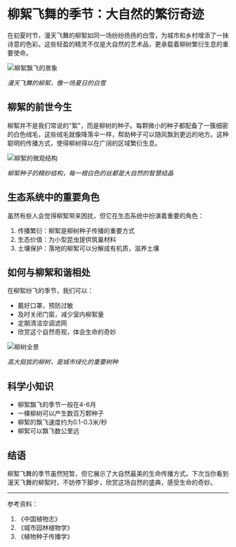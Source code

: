 # 柳絮飞舞的季节：大自然的繁衍奇迹

在初夏时节，漫天飞舞的柳絮如同一场纷纷扬扬的白雪，为城市和乡村增添了一抹诗意的色彩。这些轻盈的精灵不仅是大自然的艺术品，更承载着柳树繁衍生息的重要使命。

![柳絮飘飞的景象](images/willow_flying.jpg)

*漫天飞舞的柳絮，像一场夏日的白雪*

## 柳絮的前世今生

柳絮并不是我们常说的"絮"，而是柳树的种子。每颗微小的种子都配备了一簇细密的白色绒毛，这些绒毛就像降落伞一样，帮助种子可以随风飘到更远的地方。这种聪明的传播方式，使得柳树得以在广阔的区域繁衍生息。

![柳絮的微观结构](images/willow_structure.jpg)

*柳絮种子的精妙结构，每一根白色的丝都是大自然的智慧结晶*

## 生态系统中的重要角色

虽然有些人会觉得柳絮带来困扰，但它在生态系统中扮演着重要的角色：

1. 传播繁衍：柳絮是柳树种子传播的重要方式
2. 生态价值：为小型昆虫提供筑巢材料
3. 土壤保护：落地的柳絮可以分解成有机质，滋养土壤

## 如何与柳絮和谐相处

在柳絮纷飞的季节，我们可以：

- 戴好口罩，预防过敏
- 及时关闭门窗，减少室内柳絮量
- 定期清洁空调滤网
- 欣赏这个自然奇观，体会生命的奇妙

![柳树全景](images/willow_tree.jpg)

*高大挺拔的柳树，是城市绿化的重要树种*

## 科学小知识

- 柳絮飘飞的季节一般在4-6月
- 一棵柳树可以产生数百万颗种子
- 柳絮的飘飞速度约为0.1-0.3米/秒
- 柳絮可以飘飞数公里远

## 结语

柳絮飞舞的季节虽然短暂，但它展示了大自然最美的生命传播方式。下次当你看到漫天飞舞的柳絮时，不妨停下脚步，欣赏这场自然的盛典，感受生命的奇妙。

---
参考资料：
1. 《中国植物志》
2. 《城市园林植物学》
3. 《植物种子传播学》 